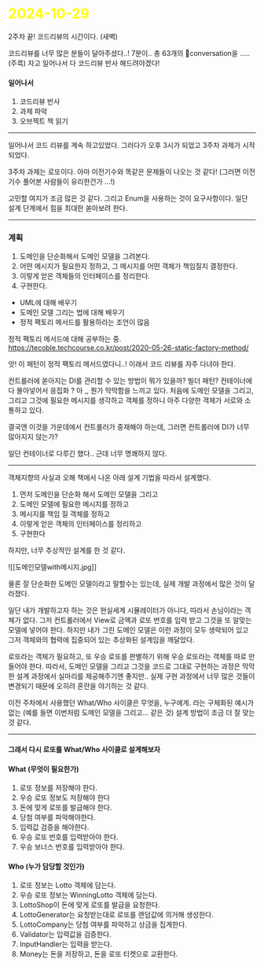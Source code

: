 # <span style="color:yellow">2024-10-29</span>
2주차 끝!
코드리뷰의 시간이다. (새벽)


코드리뷰를 너무 많은 분들이 달아주셨다..! 7분이.. 총 63개의 conversation을 ..... (주륵)
자고 일어나서 다 코드리뷰 반사 해드려야겠다! 


#### 일어나서
1. 코드리뷰 반사
2. 과제 파악
3. 오브젝트 책 읽기 


- - -

일어나서 코드 리뷰를 계속 하고있었다.
그러다가 오후 3시가 되었고 3주차 과제가 시작되었다.

3주차 과제는 로또이다. 아마 이전기수와 똑같은 문제들이 나오는 것 같다! (그러면 이전 기수 풀어본 사람들이 유리한건가 ...!)

고민할 여지가 조금 많은 것 같다. 그리고 Enum을 사용하는 것이 요구사항이다. 일단 설계 단계에서 힘을 최대한 쏟아보려 한다.


- - -

### 계획
1. 도메인을 단순화해서 도메인 모델을 그려본다.
2. 어떤 메시지가 필요한지 정하고, 그 메시지를 어떤 객체가 책임질지 결정한다.
3. 이렇게 얻은 객체들의 인터페이스를 정리한다.
4. 구현한다.




- UML에 대해 배우기
- 도메인 모델 그리는 법에 대해 배우기
- 정적 팩토리 메서드를 활용하라는 조언이 많음



정적 팩토리 메서드에 대해 공부하는 중.
https://tecoble.techcourse.co.kr/post/2020-05-26-static-factory-method/

앗! 이 패턴이 정적 팩토리 메서드였다니..! 이래서 코드 리뷰를 자주 다녀야 한다.


컨트롤러에 쏟아지는 DI를 관리할 수 있는 방법이 뭐가 있을까? 빌더 패턴? 컨테이너에 다 몰아넣어서 응집화 ?
아 ,, 뭔가 막막함을 느끼고 있다. 처음에 도메인 모델을 그리고, 그리고 그것에 필요한 메시지를 생각하고 객체를 정하니 아주 다양한 객체가 서로와 소통하고 있다.

결국엔 이것을 가운데에서 컨트롤러가 중재해야 하는데, 그러면 컨트롤러에 DI가 너무 많아지지 않는가?

일단 컨테이너로 다루긴 했다.. 근데 너무 명쾌하지 않다.


- - -

객체지향의 사실과 오해 책에서 나온 아래 설계 기법을 따라서 설계했다. 
1. 먼저 도메인을 단순화 해서 도메인 모델을 그리고
2. 도메인 모델에 필요한 메시지를 정하고
3. 메시지를 책임 질 객체를 정하고
4. 이렇게 얻은 객체의 인터페이스를 정리하고
5. 구현한다

하지만, 너무 추상적인 설계를 한 것 같다.

![[도메인모델with메시지.jpg]]

물론 잘 단순화한 도메인 모델이라고 말할수는 있는데, 실제 개발 과정에서 많은 것이 달라졌다.

일단 내가 개발하고자 하는 것은 현실세계 시뮬레이터가 아니다, 따라서 손님이라는 객체가 없다.
그저 컨트롤러에서 View로 금액과 로또 번호를 입력 받고 그것을 또 알맞는 모델에 넣어야 한다.  하지만 내가 그린 도메인 모델은 이런 과정이 모두 생략되어 있고 그저 객체와의 협력에 집중되어 있는 추상화된 설계임을 깨달았다.

로또라는 객체가 필요하고, 또 우승 로또를 판별하기 위해 우승 로또라는 객체를 따로 만들어야 한다.
따라서, 도메인 모델을 그리고 그것을 코드로 그대로 구현하는 과정은 막막한 설계 과정에서 실마리를 제공해주기엔 좋지만.. 실제 구현 과정에서 너무 많은 것들이 변경되기 때문에 오히려 혼란을 야기하는 것 같다.

이전 주차에서 사용했던 What/Who 사이클은 무엇을, 누구에게. 라는 구체화된 예시가 없는 (예를 들면 이번처럼 도메인 모델을 그리고... 같은 것) 설계 방법이 조금 더 잘 맞는 것 같다.



- - -


#### 그래서 다시 로또를 What/Who 사이클로 설계해보자

#### What (무엇이 필요한가)
1. 로또 정보를 저장해야 한다.
2. 우승 로또 정보도 저장해야 한다
3. 돈에 맞게 로또를 발급해야 한다.
4. 당첨 여부를 파악해야한다.
5. 입력값 검증을 해야한다.
6. 우승 로또 번호를 입력받아야 한다.
7. 우승 보너스 번호를 입력받아야 한다.


#### Who (누가 담당할 것인가)
1. 로또 정보는 Lotto 객체에 담는다.
2. 우승 로또 정보는 WinningLotto 객체에 담는다.
3. LottoShop이 돈에 맞게 로또를 발급을 요청한다.
4. LottoGenerator는 요청받는대로 로또를 랜덤값에 의거해 생성한다.
5. LottoCompany는 당첨 여부를 파악하고 상금을 집계한다.
6. Validator는 입력값을 검증한다.
7. InputHandler는 입력을 받는다.
8. Money는 돈을 저장하고, 돈을 로또 티켓으로 교환한다.
